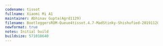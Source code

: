 ```yaml
---
codename: tissot
fullname: Xiaomi Mi A1
maintainer: Abhinav Gupta(Agrd1129)
filename: BootleggersROM-Queue4tissot.4.7-MadStinky-Shishufied-20191120-204504.zip
newformat: true
notes: Initial build
buildsize: 571018640
---
```

